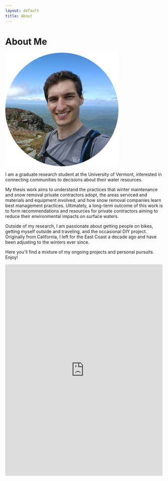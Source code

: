 ```yaml
---
layout: default
title: About
---
```

<div class="content-block">
  <h1 class="featured-text" id="profile-intro">About Me
  </h1>
  </div>
<div class="content-block">
  <img src="/assets/profile.png" class="profile-img">
  </div>

I am a graduate research student at the University of Vermont, interested in connecting communities to decisions about their water resources. 

My thesis work aims to understand the practices that winter maintenance and snow removal private contractors adopt, the areas serviced and materials and equipment involved, and how snow removal companies learn best management practices. Ultimately, a long-term outcome of this work is to form recommendations and resources for private contractors aiming to reduce their environmental impacts on surface waters.

Outside of my research, I am passionate about getting people on bikes, getting myself outside and traveling, and the occasional DIY project. Originally from California, I left for the East Coast a decade ago and have been adjusting to the winters ever since.

Here you'll find a mixture of my ongoing projects and personal pursuits. Enjoy!

<iframe id="contact-form" src="https://docs.google.com/forms/d/e/1FAIpQLSdF2-jt4IzQfpnvxtYXM8EoDYN46iPiZ6D-wnoplDk7bBUtjg/viewform?embedded=true" width="500" height="670" frameborder="0" marginheight="0" marginwidth="0">Loading...</iframe>
